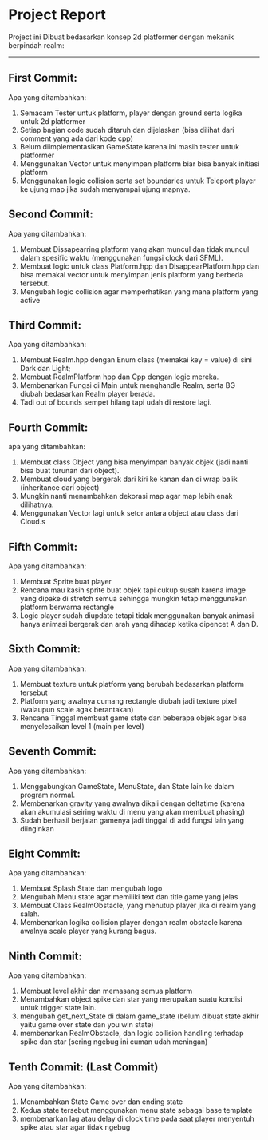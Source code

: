 # Project Report

Project ini Dibuat bedasarkan konsep 2d platformer dengan mekanik berpindah realm:
<hr>

## First Commit:
Apa yang ditambahkan:
1. Semacam Tester untuk platform, player dengan ground serta logika untuk 2d platformer
2. Setiap bagian code sudah ditaruh dan dijelaskan (bisa dilihat dari comment yang ada dari kode cpp)
3. Belum diimplementasikan GameState karena ini masih tester untuk platformer
4. Menggunakan Vector untuk menyimpan platform biar bisa banyak initiasi platform
5. Menggunakan logic collision serta set boundaries untuk Teleport player ke ujung map jika sudah menyampai ujung mapnya.

## Second Commit:
Apa yang ditambahkan:
1. Membuat Dissapearring platform yang akan muncul dan tidak muncul dalam spesific waktu (menggunakan fungsi clock dari SFML).
2. Membuat logic untuk class Platform.hpp dan DisappearPlatform.hpp dan bisa memakai vector untuk menyimpan jenis platform yang berbeda tersebut.
3. Mengubah logic collision agar memperhatikan yang mana platform yang active

## Third Commit:
Apa yang ditambahkan:
1. Membuat Realm.hpp dengan Enum class (memakai key = value) di sini Dark dan Light;
2. Membuat RealmPlatform hpp dan Cpp dengan logic mereka.
3. Membenarkan Fungsi di Main untuk menghandle Realm, serta BG diubah bedasarkan Realm player berada. 
4. Tadi out of bounds sempet hilang tapi udah di restore lagi.

## Fourth Commit:
apa yang ditambahkan:
1. Membuat class Object yang bisa menyimpan banyak objek (jadi nanti bisa buat turunan dari object).
2. Membuat cloud yang bergerak dari kiri ke kanan dan di wrap balik (inheritance dari object)
3. Mungkin nanti menambahkan dekorasi map agar map lebih enak dilihatnya.
4. Menggunakan Vector lagi untuk setor antara object atau class dari Cloud.s

## Fifth Commit:
Apa yang ditambahkan:
1. Membuat Sprite buat player
2. Rencana mau kasih sprite buat objek tapi cukup susah karena image yang dipake di stretch semua sehingga mungkin tetap menggunakan platform berwarna rectangle
3. Logic player sudah diupdate tetapi tidak menggunakan banyak animasi hanya animasi bergerak dan arah yang dihadap ketika dipencet A dan D.


## Sixth Commit:
Apa yang ditambahkan:
1. Membuat texture untuk platform yang berubah bedasarkan platform tersebut
2. Platform yang awalnya cumang rectangle diubah jadi texture pixel (walaupun scale agak berantakan)
3. Rencana Tinggal membuat game state dan beberapa objek agar bisa menyelesaikan level 1 (main per level)

## Seventh Commit:
Apa yang ditambahkan:
1. Menggabungkan GameState, MenuState, dan State lain ke dalam program normal.
2. Membenarkan gravity yang awalnya dikali dengan deltatime (karena akan akumulasi seiring waktu di menu yang akan membuat phasing)
3. Sudah berhasil berjalan gamenya jadi tinggal di add fungsi lain yang diinginkan

## Eight Commit:
Apa yang ditambahkan:
1. Membuat Splash State dan mengubah logo 
2. Mengubah Menu state agar memiliki text dan title game yang jelas
3. Membuat Class RealmObstacle, yang menutup player jika di realm yang salah.
4. Membenarkan logika collision player dengan realm obstacle karena awalnya scale player yang kurang bagus.

## Ninth Commit:
Apa yang ditambahkan:
1. Membuat level akhir dan memasang semua platform
2. Menambahkan object spike dan star yang merupakan suatu kondisi untuk trigger state lain.
3. mengubah get_next_State di dalam game_state (belum dibuat state akhir yaitu game over state dan you win state)
4. membenarkan RealmObstacle, dan logic collision handling terhadap spike dan star (sering ngebug ini cuman udah meningan)

## Tenth Commit: (Last Commit)
Apa yang ditambahkan:
1. Menambahkan State Game over dan ending state
2. Kedua state tersebut menggunakan menu state sebagai base template
3. membenarkan lag atau delay di clock time pada saat player menyentuh spike atau star agar tidak ngebug
